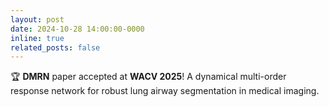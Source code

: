 ```yaml
---
layout: post
date: 2024-10-28 14:00:00-0000
inline: true
related_posts: false
---
```


🏆 **DMRN** paper accepted at **WACV 2025**! A dynamical multi-order response network for robust lung airway segmentation in medical imaging.
